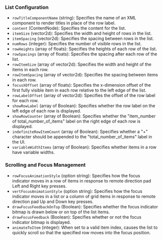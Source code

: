 ### List Configuration

- `rowTitleComponentName` (string): Specifies the name of an XML component to render titles in place of the row label.
- `content` (ContentNode): Specifies the content for the list.
- `itemSize` (vector2d): Specifies the width and height of rows in the list.
- `itemSpacing` (vector2d): Specifies the spacing between rows in the list.
- `numRows` (integer): Specifies the number of visible rows in the list.
- `rowHeights` (array of floats): Specifies the heights of each row of the list.
- `rowSpacings` (array of floats): Specifies the spacing after each row of the list.
- `rowItemSize` (array of vector2d): Specifies the width and height of the items in each row.
- `rowItemSpacing` (array of vector2d): Specifies the spacing between items in each row.
- `focusXOffset` (array of floats): Specifies the x-dimension offset of the first fully visible item in each row relative to the left edge of the list.
- `rowLabelOffset` (array of vector2d): Specifies the offset of the row label for each row.
- `showRowLabel` (array of Boolean): Specifies whether the row label on the left edge of each row is displayed.
- `showRowCounter` (array of Boolean): Specifies whether the "item_number of total_number_of_items" label on the right edge of each row is displayed.
- `indefiniteRowItemCount` (array of Boolean): Specifies whether a "+" character should be appended to the "total_number_of_items" label in the UI.
- `variableWidthItems` (array of Boolean): Specifies whether items in a row have variable widths.

### Scrolling and Focus Management

- `rowFocusAnimationStyle` (option string): Specifies how the focus indicator moves in a row of items in response to remote direction pad Left and Right key presses.
- `vertFocusAnimationStyle` (option string): Specifies how the focus indicator moves in a list or a column of grid items in response to remote direction pad Up and Down key presses.
- `drawFocusFeedbackOnTop` (Boolean): Specifies whether the focus indicator bitmap is drawn below or on top of the list items.
- `drawFocusFeedback` (Boolean): Specifies whether or not the focus indicator bitmap is displayed.
- `animateToItem` (integer): When set to a valid item index, causes the list to quickly scroll so that the specified row moves into the focus position.
